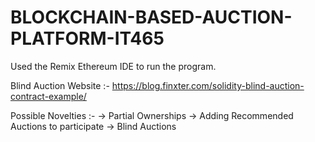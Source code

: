 # BLOCKCHAIN-BASED-AUCTION-PLATFORM-IT465

Used the Remix Ethereum IDE to run the program.

Blind Auction Website :- https://blog.finxter.com/solidity-blind-auction-contract-example/

Possible Novelties :-
-> Partial Ownerships
-> Adding Recommended Auctions to participate
-> Blind Auctions
